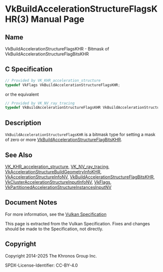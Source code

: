 # VkBuildAccelerationStructureFlagsKHR(3) Manual Page

## Name

VkBuildAccelerationStructureFlagsKHR - Bitmask of VkBuildAccelerationStructureFlagBitsKHR



## [](#_c_specification)C Specification

```c++
// Provided by VK_KHR_acceleration_structure
typedef VkFlags VkBuildAccelerationStructureFlagsKHR;
```

or the equivalent

```c++
// Provided by VK_NV_ray_tracing
typedef VkBuildAccelerationStructureFlagsKHR VkBuildAccelerationStructureFlagsNV;
```

## [](#_description)Description

`VkBuildAccelerationStructureFlagsKHR` is a bitmask type for setting a mask of zero or more [VkBuildAccelerationStructureFlagBitsKHR](https://registry.khronos.org/vulkan/specs/latest/man/html/VkBuildAccelerationStructureFlagBitsKHR.html).

## [](#_see_also)See Also

[VK\_KHR\_acceleration\_structure](https://registry.khronos.org/vulkan/specs/latest/man/html/VK_KHR_acceleration_structure.html), [VK\_NV\_ray\_tracing](https://registry.khronos.org/vulkan/specs/latest/man/html/VK_NV_ray_tracing.html), [VkAccelerationStructureBuildGeometryInfoKHR](https://registry.khronos.org/vulkan/specs/latest/man/html/VkAccelerationStructureBuildGeometryInfoKHR.html), [VkAccelerationStructureInfoNV](https://registry.khronos.org/vulkan/specs/latest/man/html/VkAccelerationStructureInfoNV.html), [VkBuildAccelerationStructureFlagBitsKHR](https://registry.khronos.org/vulkan/specs/latest/man/html/VkBuildAccelerationStructureFlagBitsKHR.html), [VkClusterAccelerationStructureInputInfoNV](https://registry.khronos.org/vulkan/specs/latest/man/html/VkClusterAccelerationStructureInputInfoNV.html), [VkFlags](https://registry.khronos.org/vulkan/specs/latest/man/html/VkFlags.html), [VkPartitionedAccelerationStructureInstancesInputNV](https://registry.khronos.org/vulkan/specs/latest/man/html/VkPartitionedAccelerationStructureInstancesInputNV.html)

## [](#_document_notes)Document Notes

For more information, see the [Vulkan Specification](https://registry.khronos.org/vulkan/specs/latest/html/vkspec.html#VkBuildAccelerationStructureFlagsKHR)

This page is extracted from the Vulkan Specification. Fixes and changes should be made to the Specification, not directly.

## [](#_copyright)Copyright

Copyright 2014-2025 The Khronos Group Inc.

SPDX-License-Identifier: CC-BY-4.0